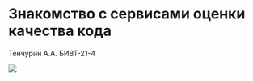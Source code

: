 # Знакомство с сервисами оценки качества кода
Тенчурин А.А. БИВТ-21-4

<a href="https://codeclimate.com/github/4l3x4ndr10/mvlmorozova-misis-first-project-4l3x4ndr10/maintainability"><img src="https://api.codeclimate.com/v1/badges/95bca3c10f9bca96f739/maintainability" /></a>
